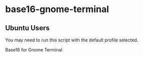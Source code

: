 base16-gnome-terminal
=====================

Ubuntu Users
------------------
You may need to run this script with the default profile selected.


Base16 for Gnome Terminal